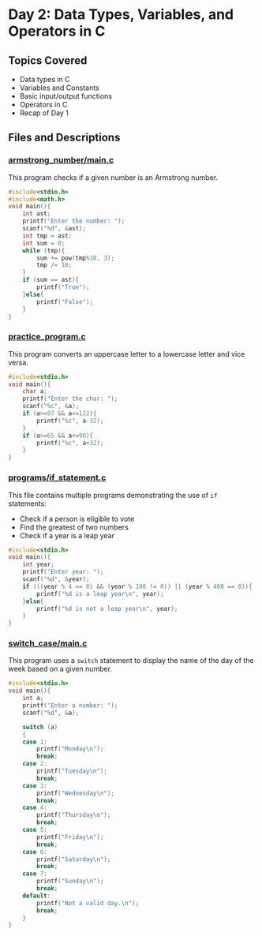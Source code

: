 # Day 2: Data Types, Variables, and Operators in C

## Topics Covered
- Data types in C
- Variables and Constants
- Basic input/output functions
- Operators in C
- Recap of Day 1

## Files and Descriptions

### [armstrong_number/main.c](armstrong_number/main.c)
This program checks if a given number is an Armstrong number.
```c
#include<stdio.h>
#include<math.h>
void main(){
    int ast;
    printf("Enter the number: ");
    scanf("%d", &ast);
    int tmp = ast;
    int sum = 0;
    while (tmp){
        sum += pow(tmp%10, 3);
        tmp /= 10;
    }
    if (sum == ast){
        printf("True");
    }else{
        printf("False");
    }
}
```

### [practice_program.c](practice_program.c)
This program converts an uppercase letter to a lowercase letter and vice versa.
```c
#include<stdio.h>
void main(){
    char a;
    printf("Enter the char: ");
    scanf("%c", &a);
    if (a>=97 && a<=122){
        printf("%c", a-32);
    }
    if (a>=65 && a<=90){
        printf("%c", a+32);
    }
}
```

### [programs/if_statement.c](programs/if_statement.c)
This file contains multiple programs demonstrating the use of `if` statements:
- Check if a person is eligible to vote
- Find the greatest of two numbers
- Check if a year is a leap year
```c
#include<stdio.h>
void main(){
    int year;
    printf("Enter year: ");
    scanf("%d", &year);
    if (((year % 4 == 0) && (year % 100 != 0)) || (year % 400 == 0)){
        printf("%d is a leap year\n", year);
    }else{
        printf("%d is not a leap year\n", year);
    }
}
```

### [switch_case/main.c](switch_case/main.c)
This program uses a `switch` statement to display the name of the day of the week based on a given number.
```c
#include<stdio.h>
void main(){
    int a;
    printf("Enter a number: ");
    scanf("%d", &a);

    switch (a)
    {
    case 1:
        printf("Monday\n");
        break;
    case 2:
        printf("Tuesday\n");
        break;
    case 3:
        printf("Wednesday\n");
        break;
    case 4:
        printf("Thursday\n");
        break;
    case 5:
        printf("Friday\n");
        break;
    case 6:
        printf("Saturday\n");
        break;
    case 7:
        printf("Sunday\n");
        break;
    default:
        printf("Not a valid day.\n");
        break;
    }
}
```